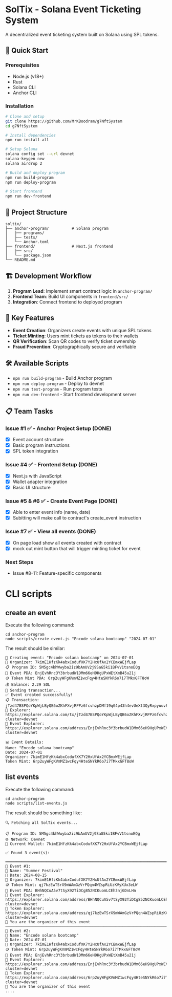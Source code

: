 # SolTix - Solana Event Ticketing System

A decentralized event ticketing system built on Solana using SPL tokens.

## 🚀 Quick Start

### Prerequisites

- Node.js (v18+)
- Rust
- Solana CLI
- Anchor CLI

### Installation

```bash
# Clone and setup
git clone https://github.com/MrKBoodram/g7NftSystem
cd g7NftSystem

# Install dependencies
npm run install-all

# Setup Solana
solana config set --url devnet
solana-keygen new
solana airdrop 2

# Build and deploy program
npm run build-program
npm run deploy-program

# Start frontend
npm run dev-frontend
```

## 📁 Project Structure

```
soltix/
├── anchor-program/          # Solana program
│   ├── programs/
│   ├── tests/
│   └── Anchor.toml
├── frontend/                # Next.js frontend
│   ├── src/
│   └── package.json
└── README.md
```

## 🏗️ Development Workflow

1. **Program Lead**: Implement smart contract logic in `anchor-program/`
2. **Frontend Team**: Build UI components in `frontend/src/`
3. **Integration**: Connect frontend to deployed program

## 🎯 Key Features

- **Event Creation**: Organizers create events with unique SPL tokens
- **Ticket Minting**: Users mint tickets as tokens to their wallets
- **QR Verification**: Scan QR codes to verify ticket ownership
- **Fraud Prevention**: Cryptographically secure and verifiable

## 🛠️ Available Scripts

- `npm run build-program` - Build Anchor program
- `npm run deploy-program` - Deploy to devnet
- `npm run test-program` - Run program tests
- `npm run dev-frontend` - Start frontend development server

## 📋 Team Tasks

### Issue #1 ✅ - Anchor Project Setup (DONE)

- [x] Event account structure
- [x] Basic program instructions
- [x] SPL token integration

### Issue #4 ✅ - Frontend Setup (DONE)

- [x] Next.js with JavaScript
- [x] Wallet adapter integration
- [x] Basic UI structure

### Issue #5 & #6 ✅ - Create Event Page (DONE)

- [x] Able to enter event info (name, date)
- [x] Subitting will make call to contract's create_event instruction

### Issue #7 ✅ -  View all events (DONE)

- [x] On page load show all events created with contract
- [x] mock out mint button that will trigger minting ticket for event

### Next Steps

- Issue #8-11: Feature-specific components


# CLI scripts

## create an event

Execute the following command:
```
cd anchor-program
node scripts/create-event.js "Encode solana bootcamp" "2024-07-01" 
```

The result should be similar: 
```
🎫 Creating event: "Encode solana bootcamp" on 2024-07-01
👤 Organizer: 7kimE1HfzKk4abxCodufXK7Y2HxUfAx2YCBmxWEjfLap
📋 Program ID: 5M5gc4khWwyba2iz9bAmUV2j9SaG5ki1BFvV1tsnoEQg
📍 Event PDA: EnjEvhRnc3Y3brbudW1DMm66eH9HgUPxWEtXmB45u21j
🪙 Token Mint PDA: 6rp2uyWFgKVmMZ1wcFqy4HteSNYkR6o7i7TMkxGFT8oW
💰 Balance: 2.29 SOL
🚀 Sending transaction...
✅ Event created successfully!
📋 Transaction: jTzd47BSPQoYKpWjLByQB6oZKhFXvjRPPz6fcvhzpDMf19qG4p43h4evUeXt3QyRxpyuuvFmTW7r91KcvPvQGsq
🔗 Explorer: https://explorer.solana.com/tx/jTzd47BSPQoYKpWjLByQB6oZKhFXvjRPPz6fcvhzpDMf19qG4p43h4evUeXt3QyRxpyuuvFmTW7r91KcvPvQGsq?cluster=devnet
🎫 Event Explorer: https://explorer.solana.com/address/EnjEvhRnc3Y3brbudW1DMm66eH9HgUPxWEtXmB45u21j?cluster=devnet

📊 Event Details:
Name: "Encode solana bootcamp"
Date: 2024-07-01
Organizer: 7kimE1HfzKk4abxCodufXK7Y2HxUfAx2YCBmxWEjfLap
Token Mint: 6rp2uyWFgKVmMZ1wcFqy4HteSNYkR6o7i7TMkxGFT8oW
```

## list events
Execute the following command:
```
cd anchor-program
node scripts/list-events.js           
```
The result should be something like: 
```
🔍 Fetching all SolTix events...

📋 Program ID: 5M5gc4khWwyba2iz9bAmUV2j9SaG5ki1BFvV1tsnoEQg
🌐 Network: Devnet
👤 Current Wallet: 7kimE1HfzKk4abxCodufXK7Y2HxUfAx2YCBmxWEjfLap

✅ Found 3 event(s):

══════════════════════════════════════════════════════════════════════════════════════════
🎫 Event #1:
📅 Name: "Summer Festival"
📆 Date: 2024-08-15
👤 Organizer: 7kimE1HfzKk4abxCodufXK7Y2HxUfAx2YCBmxWEjfLap
🪙 Token Mint: qj7kzEwTSrX9mWAmGzVrPQqn4WZspRiUzKVyXUx3eLW
📍 Event PDA: BHhNQCuA5v7tSyX92TiDCg852NCKuomLCEh3njGDnLHn
🔗 Event Explorer: https://explorer.solana.com/address/BHhNQCuA5v7tSyX92TiDCg852NCKuomLCEh3njGDnLHn?cluster=devnet
🎨 Token Explorer: https://explorer.solana.com/address/qj7kzEwTSrX9mWAmGzVrPQqn4WZspRiUzKVyXUx3eLW?cluster=devnet
👑 You are the organizer of this event
─────────────────────────────────────────────────────────────────────────────────────
🎫 Event #2:
📅 Name: "Encode solana bootcamp"
📆 Date: 2024-07-01
👤 Organizer: 7kimE1HfzKk4abxCodufXK7Y2HxUfAx2YCBmxWEjfLap
🪙 Token Mint: 6rp2uyWFgKVmMZ1wcFqy4HteSNYkR6o7i7TMkxGFT8oW
📍 Event PDA: EnjEvhRnc3Y3brbudW1DMm66eH9HgUPxWEtXmB45u21j
🔗 Event Explorer: https://explorer.solana.com/address/EnjEvhRnc3Y3brbudW1DMm66eH9HgUPxWEtXmB45u21j?cluster=devnet
🎨 Token Explorer: https://explorer.solana.com/address/6rp2uyWFgKVmMZ1wcFqy4HteSNYkR6o7i7TMkxGFT8oW?cluster=devnet
👑 You are the organizer of this event
....
```
